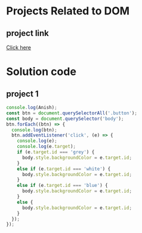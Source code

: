 # Projects Related to DOM

## project link 
[Click here](https://stackblitz.com/@Anish770/collections)

# Solution code
## project 1

```javascript
console.log(Anish);
const btn = document.querySelectorAll('.button');
const body = document.querySelector('body');
btn.forEach((btn) => {
  console.log(btn);
  btn.addEventListener('click', (e) => {
    console.log(e);
    console.log(e.target);
    if (e.target.id === 'grey') {
      body.style.backgroundColor = e.target.id;
    } 
    else if (e.target.id === 'white') {
      body.style.backgroundColor = e.target.id;
    } 
    else if (e.target.id === 'blue') {
      body.style.backgroundColor = e.target.id;
    } 
    else {
      body.style.backgroundColor = e.target.id;
    }
  });
});

```